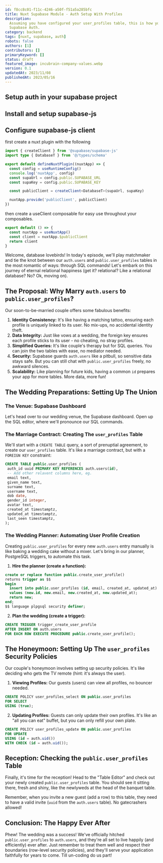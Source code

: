 ```yaml
---
id: f8cc8c01-f11c-4246-a50f-f51a5a285bfc
title: Nuxt Supabase Module - Auth Setup With Profiles
description:
  Assuming you have configured your user_profiles table, this is how you can use it with Nuxt and
  Supabase Auth.
category: backend
tags: [nuxt, supabase, auth]
robots: false
authors: [1]
contributors: []
primaryKeyword: []
status: draft
featured_image: incubrain-company-values.webp
version: 0.1
updatedAt: 2023/11/08
publishedAt: 2023/05/16
---
```


## Setup auth in your supabase project

## Install and setup supabase-js

## Configure supabase-js client

first create a nuxt plugin with the following

```ts
import { createClient } from '@supabase/supabase-js'
import type { DatabaseT } from '@/types/schema'

export default defineNuxtPlugin((nuxtApp) => {
  const config = useRuntimeConfig()
  console.log('nuxtApp', config)
  const supaUrl = config.public.SUPABASE_URL
  const supaKey = config.public.SUPABASE_KEY

  const publicClient = createClient<DatabaseT>(supaUrl, supaKey)

  nuxtApp.provide('publicClient', publicClient)
})
```

then create a useClient composable for easy use throughout your composables.

```ts
export default () => {
  const nuxtApp = useNuxtApp()
  const client = nuxtApp.$publicClient
  return client
}
```

Welcome, database lovebirds! In today's episode, we'll play matchmaker and tie the knot between our
`auth.users` and `public.user_profiles` tables in the most romantic of ways: through SQL commands!
Let's embark on this journey of eternal relational happiness (get it? relational? Like a relational
database? No? Ok, moving on).

## The Proposal: Why Marry `auth.users` to `public.user_profiles`?

Our soon-to-be-married couple offers some fabulous benefits:

1. **Identity Consistency:** It's like having a matching tattoo, ensuring each profile is uniquely
   linked to its user. No mix-ups, no accidental identity theft.
2. **Data Integrity:** Just like vows at a wedding, the foreign key ensures each profile sticks to
   its user - no cheating, no stray profiles.
3. **Simplified Queries:** It's like couple's therapy but for SQL queries. You can join the two
   tables with ease, no mediator needed.
4. **Security:** Supabase guards `auth.users` like a pitbull, so sensitive data stays safe. But you
   can still chat with `public.user_profiles` freely, no awkward silences.
5. **Scalability:** Like planning for future kids, having a common `id` prepares your app for more
   tables. More data, more fun!

## The Wedding Preparations: Setting Up The Union

### The Venue: Supabase Dashboard

Let's head over to our wedding venue, the Supabase dashboard. Open up the SQL editor, where we'll
pronounce our SQL commands.

### The Marriage Contract: Creating The `user_profiles` Table

We'll start with a `CREATE TABLE` query, a sort of prenuptial agreement, to create our
`user_profiles` table. It's like a marriage contract, but with a `FOREIGN KEY` constraint:

```sql
CREATE TABLE public.user_profiles (
 auth_id uuid PRIMARY KEY REFERENCES auth.users(id),
 -- Add other relavent columns here, eg.
 email text,
 given_name text,
 surname text,
 username text,
 dob date,
 gender_id integer,
 avatar text,
 created_at timestamptz,
 updated_at timestamptz,
 last_seen timestamptz,
);
```

### The Wedding Planner: Automating User Profile Creation

Creating `public.user_profiles` for every new `auth.users` entry manually is like baking a wedding
cake without a mixer. Let's bring in our planner, PostgreSQL triggers, to automate this task.

1. **Hire the planner (create a function):**

```sql
create or replace function public.create_user_profile()
returns trigger as $$
begin
  insert into public.user_profiles (id, email, created_at, updated_at)
  values (new.id, new.email, new.created_at, new.updated_at);
  return new;
end;
$$ language plpgsql security definer;
```

2. **Plan the wedding (create a trigger):**

```sql
CREATE TRIGGER trigger_create_user_profile
AFTER INSERT ON auth.users
FOR EACH ROW EXECUTE PROCEDURE public.create_user_profile();
```

## The Honeymoon: Setting Up The `user_profiles` Security Policies

Our couple's honeymoon involves setting up security policies. It's like deciding who gets the TV
remote (hint: it's always the user).

1. **Viewing Profiles:** Our guests (users) can view all profiles, no bouncer needed.

```sql
CREATE POLICY user_profiles_select ON public.user_profiles
FOR SELECT
USING (true);
```

2. **Updating Profiles:** Guests can only update their own profiles. It's like an "all you can eat"
   buffet, but you can only refill your own plate.

```sql
CREATE POLICY user_profiles_update ON public.user_profiles
FOR UPDATE
USING (id = auth.uid())
WITH CHECK (id = auth.uid());
```

## Reception: Checking the `public.user_profiles` Table

Finally, it's time for the reception! Head to the "Table Editor" and check out your newly created
`public.user_profiles` table. You should see it sitting there, fresh and shiny, like the newlyweds
at the head of the banquet table.

Remember, when you invite a new guest (add a row) to this table, they need to have a valid invite
(`uuid` from the `auth.users` table). No gatecrashers allowed!

## Conclusion: The Happy Ever After

Phew! The wedding was a success! We've officially hitched `public.user_profiles` to `auth.users`,
and they're all set to live happily (and efficiently) ever after. Just remember to treat them well
and respect their boundaries (row-level security policies), and they'll serve your application
faithfully for years to come. Till un-coding do us part!

